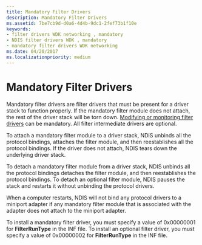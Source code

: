 ```yaml
---
title: Mandatory Filter Drivers
description: Mandatory Filter Drivers
ms.assetid: 7be7cb9d-d0a6-4d4b-9dc1-2fef73b1f10e
keywords:
- filter drivers WDK networking , mandatory
- NDIS filter drivers WDK , mandatory
- mandatory filter drivers WDK networking
ms.date: 04/20/2017
ms.localizationpriority: medium
---
```


# Mandatory Filter Drivers





Mandatory filter drivers are filter drivers that must be present for a driver stack to function properly. If the mandatory filter module does not attach, the rest of the driver stack will be torn down. [Modifying or monitoring filter drivers](types-of-filter-drivers.md) can be mandatory. All filter intermediate drivers are optional.

To attach a mandatory filter module to a driver stack, NDIS unbinds all the protocol bindings, attaches the filter module, and then reestablishes all the protocol bindings. If the driver does not attach, NDIS tears down the underlying driver stack.

To detach a mandatory filter module from a driver stack, NDIS unbinds all the protocol bindings detaches the filter module, and then reestablishes the protocol bindings. To detach an optional filter module, NDIS pauses the stack and restarts it without unbinding the protocol drivers.

When a computer restarts, NDIS will not bind any protocol drivers to a miniport adapter if any mandatory filter module that is associated with the adapter does not attach to the miniport adapter.

To install a mandatory filter driver, you must specify a value of 0x00000001 for **FilterRunType** in the INF file. To install an optional filter driver, you must specify a value of 0x00000002 for **FilterRunType** in the INF file.

 

 





